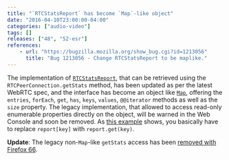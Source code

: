 ```yaml
---
title: "`RTCStatsReport` has become `Map`-like object"
date: "2016-04-10T23:00:00-04:00"
categories: ["audio-video"]
tags: []
releases: ["48", "52-esr"]
references:
    - url: "https://bugzilla.mozilla.org/show_bug.cgi?id=1213056"
      title: "Bug 1213056 - Change RTCStatsReport to be maplike."
---
```

The implementation of [`RTCStatsReport`](https://developer.mozilla.org/docs/Web/API/RTCStatsReport), that can be retrieved using the `RTCPeerConnection.getStats` method, has been updated as per the latest WebRTC spec, and the interface has become an object like [`Map`](https://developer.mozilla.org/docs/Web/JavaScript/Reference/Global_Objects/Map), offering the `entries`, `forEach`, `get`, `has`, `keys`, `values`, `@@iterator` methods as well as the `size` property. The legacy implementation, that allowed to access read-only enumerable properties directly on the object, will be warned in the Web Console and soon be removed. As [this example](https://w3c.github.io/webrtc-pc/#example) shows, you basically have to replace `report[key]` with `report.get(key)`.

**Update**: The legacy non-`Map`-like `getStats` access has been [removed with Firefox 66](https://www.fxsitecompat.dev/en-CA/docs/2018/legacy-peerconnection-getstats-support-has-been-removed/).
